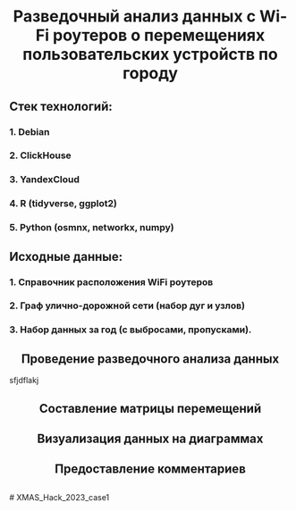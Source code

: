 <h1 align="center">Разведочный анализ данных с Wi-Fi роутеров о перемещениях пользовательских устройств по городу</h1>

## Стек технологий:
### 1. Debian
### 2. ClickHouse
### 3. YandexCloud
### 4. R (tidyverse, ggplot2)
### 5. Python (osmnx, networkx, numpy)

## Исходные данные:
### 1. Справочник расположения WiFi роутеров
### 2. Граф улично-дорожной сети (набор дуг и узлов)
### 3. Набор данных за год (с выбросами, пропусками).



<h2 align="center">Проведение разведочного анализа данных</h2>
sfjdflakj
<h2 align="center">Составление матрицы перемещений</h2>
<h2 align="center">Визуализация данных на диаграммах</h2>
<h2 align="center">Предоставление комментариев</h2>
<h2 align="center"></h2>
# XMAS_Hack_2023_case1

